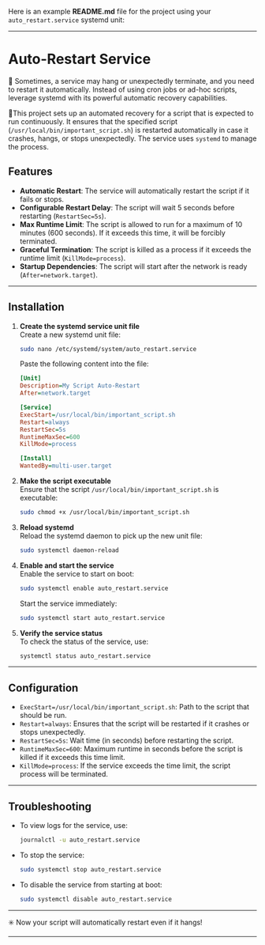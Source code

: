 Here is an example **README.md** file for the project using your `auto_restart.service` systemd unit:

---

# **Auto-Restart Service**
🙊 Sometimes, a service may hang or unexpectedly terminate, and you need to restart it automatically. Instead of using cron jobs or ad-hoc scripts, leverage systemd with its powerful automatic recovery capabilities.

🚀This project sets up an automated recovery for a script that is expected to run continuously. It ensures that the specified script (`/usr/local/bin/important_script.sh`) is restarted automatically in case it crashes, hangs, or stops unexpectedly. The service uses `systemd` to manage the process.

## **Features**
- **Automatic Restart**: The service will automatically restart the script if it fails or stops.
- **Configurable Restart Delay**: The script will wait 5 seconds before restarting (`RestartSec=5s`).
- **Max Runtime Limit**: The script is allowed to run for a maximum of 10 minutes (600 seconds). If it exceeds this time, it will be forcibly terminated.
- **Graceful Termination**: The script is killed as a process if it exceeds the runtime limit (`KillMode=process`).
- **Startup Dependencies**: The script will start after the network is ready (`After=network.target`).

---

## **Installation**

1. **Create the systemd service unit file**  
   Create a new systemd unit file:
   ```bash
   sudo nano /etc/systemd/system/auto_restart.service
   ```
   Paste the following content into the file:
   ```ini
   [Unit]
   Description=My Script Auto-Restart
   After=network.target

   [Service]
   ExecStart=/usr/local/bin/important_script.sh
   Restart=always
   RestartSec=5s
   RuntimeMaxSec=600
   KillMode=process

   [Install]
   WantedBy=multi-user.target
   ```

2. **Make the script executable**  
   Ensure that the script `/usr/local/bin/important_script.sh` is executable:
   ```bash
   sudo chmod +x /usr/local/bin/important_script.sh
   ```

3. **Reload systemd**  
   Reload the systemd daemon to pick up the new unit file:
   ```bash
   sudo systemctl daemon-reload
   ```

4. **Enable and start the service**  
   Enable the service to start on boot:
   ```bash
   sudo systemctl enable auto_restart.service
   ```
   Start the service immediately:
   ```bash
   sudo systemctl start auto_restart.service
   ```

5. **Verify the service status**  
   To check the status of the service, use:
   ```bash
   systemctl status auto_restart.service
   ```

---

## **Configuration**

- `ExecStart=/usr/local/bin/important_script.sh`: Path to the script that should be run.
- `Restart=always`: Ensures that the script will be restarted if it crashes or stops unexpectedly.
- `RestartSec=5s`: Wait time (in seconds) before restarting the script.
- `RuntimeMaxSec=600`: Maximum runtime in seconds before the script is killed if it exceeds this time limit.
- `KillMode=process`: If the service exceeds the time limit, the script process will be terminated.

---

## **Troubleshooting**

- To view logs for the service, use:
  ```bash
  journalctl -u auto_restart.service
  ```

- To stop the service:
  ```bash
  sudo systemctl stop auto_restart.service
  ```

- To disable the service from starting at boot:
  ```bash
  sudo systemctl disable auto_restart.service
  ```

---

✳️ Now your script will automatically restart even if it hangs!

---

